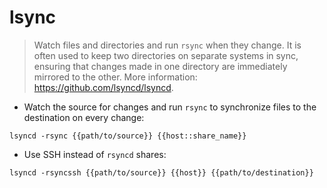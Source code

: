 # lsync

> Watch files and directories and run `rsync` when they change.
> It is often used to keep two directories on separate systems in sync, ensuring that changes made in one directory are immediately mirrored to the other.
> More information: <https://github.com/lsyncd/lsyncd>.

- Watch the source for changes and run `rsync` to synchronize files to the destination on every change: 

`lsyncd -rsync {{path/to/source}} {{host::share_name}}`

- Use SSH instead of `rsyncd` shares:

`lsyncd -rsyncssh {{path/to/source}} {{host}} {{path/to/destination}}`
